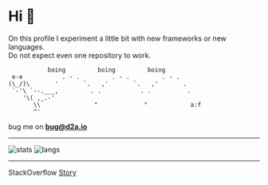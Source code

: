 # Hi 👋
On this profile I experiment a little bit with new frameworks or new languages.  
Do not expect even one repository to work.

```
           boing         boing         boing              
 e-e           . - .         . - .         . - .          
(\_/)\       '       `.   ,'       `.   ,'       .        
 `-'\ `--.___,         . .           . .          .       
    '\( ,_.-'                                             
       \\               "             "            a:f
       ^'
```
bug me on **bug@d2a.io**

---

![stats](https://github-readme-stats.vercel.app/api?username=darmiel&theme=dark&show_icons=true&layout=compact&hide=stars&hide_border=true&count_private=true)
![langs](https://github-readme-stats.vercel.app/api/top-langs/?username=darmiel&theme=dark&show_icons=true&layout=compact&hide_border=true&custom_title=Languages)

---

StackOverflow [Story](https://stackoverflow.com/story/darmiel)
